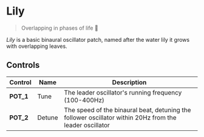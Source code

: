 # Lily

> Overlapping in phases of life 🌺

_Lily_ is a basic binaural oscillator patch, named after the water lily it grows with overlapping leaves.

## Controls

| Control   | Name      | Description                                                                                             |
|-----------|-----------|---------------------------------------------------------------------------------------------------------|
| **POT_1** | Tune      | The leader oscillator's running frequency (100-400Hz)                                                   |
| **POT_2** | Detune    | The speed of the binaural beat, detuning the follower oscillator within 20Hz from the leader oscillator |
